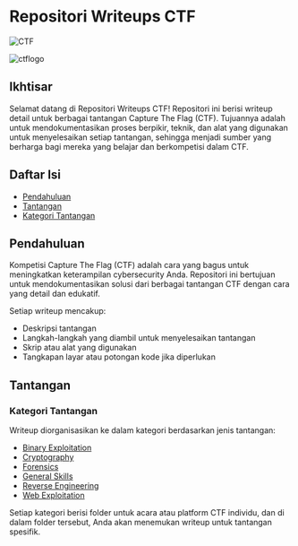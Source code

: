 # Repositori Writeups CTF

![CTF](https://img.shields.io/badge/CTF-Writeups-blue.svg)

![ctflogo](https://d3nx3gj6vp1fu3.cloudfront.net/wp-content/uploads/2023/09/29234219/image_2023-09-15_062352975-1024x544.jpg)

## Ikhtisar

Selamat datang di Repositori Writeups CTF! Repositori ini berisi writeup detail untuk berbagai tantangan Capture The Flag (CTF). Tujuannya adalah untuk mendokumentasikan proses berpikir, teknik, dan alat yang digunakan untuk menyelesaikan setiap tantangan, sehingga menjadi sumber yang berharga bagi mereka yang belajar dan berkompetisi dalam CTF.

## Daftar Isi

- [Pendahuluan](#pendahuluan)
- [Tantangan](#tantangan)
- [Kategori Tantangan](#kategori-tantangan)

## Pendahuluan

Kompetisi Capture The Flag (CTF) adalah cara yang bagus untuk meningkatkan keterampilan cybersecurity Anda. Repositori ini bertujuan untuk mendokumentasikan solusi dari berbagai tantangan CTF dengan cara yang detail dan edukatif.

Setiap writeup mencakup:

- Deskripsi tantangan
- Langkah-langkah yang diambil untuk menyelesaikan tantangan
- Skrip atau alat yang digunakan
- Tangkapan layar atau potongan kode jika diperlukan

## Tantangan

### Kategori Tantangan

Writeup diorganisasikan ke dalam kategori berdasarkan jenis tantangan:

- [Binary Exploitation](PicoCTF/Binary%20Exploitation/)
- [Cryptography](PicoCTF/Cryptography/)
- [Forensics](PicoCTF/Forensics/)
- [General Skills](PicoCTF/General%20Skills/)
- [Reverse Engineering](PicoCTF/Reverse%20Engineering/)
- [Web Exploitation](PicoCTF/Web%20Exploitation/)

Setiap kategori berisi folder untuk acara atau platform CTF individu, dan di dalam folder tersebut, Anda akan menemukan writeup untuk tantangan spesifik.

